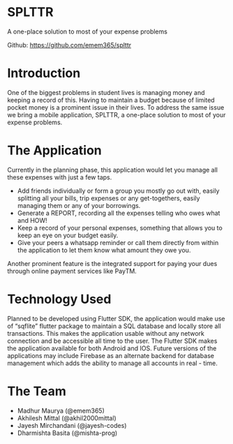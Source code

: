 # SPLTTR

A one-place solution to most of your expense problems

Github: https://github.com/emem365/splttr


# Introduction

One of the biggest problems in student lives is managing money and keeping a record of this. Having to maintain a budget because of limited pocket money is a prominent issue in their lives. To address the same issue we bring a mobile application, SPLTTR, a one-place solution to most of your expense problems.


# The Application

Currently in the planning phase, this application would let you manage all these expenses with just a few taps.
-	Add friends individually or form a group you mostly go out with, easily splitting all your bills, trip expenses or any get-togethers, easily managing them or any of your borrowings.
-	Generate a REPORT, recording all the expenses telling who owes what and HOW!
-	Keep a record of your personal expenses, something that allows you to keep an eye on your budget easily.
-	Give your peers a whatsapp reminder or call them directly from within the application to let them know what amount they owe you.

Another prominent feature is the integrated support for paying your dues through online payment services like PayTM.


# Technology Used

Planned to be developed using Flutter SDK, the application would make use of “sqflite” flutter package to maintain a SQL database and locally store all transactions. This makes the application usable without any network connection and be accessible all time to the user. The Flutter SDK makes the application available for both Android and IOS. Future versions of the applications may include Firebase as an alternate backend for database management which adds the ability to manage all accounts in real - time. 


# The Team

-	Madhur Maurya (@emem365)
-	Akhilesh Mittal (@akhil2000mittal)
-	Jayesh Mirchandani (@jayesh-codes)
-	Dharmishta Basita (@mishta-prog)

